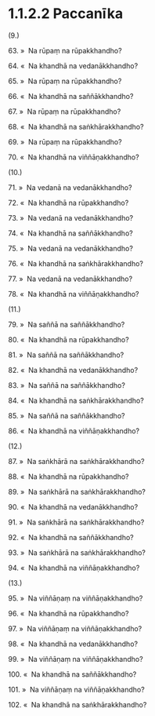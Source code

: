 # 1.1.2.2 Paccanīka

(9.)

63\. »  Na rūpaṃ na rūpakkhandho?

64\. «  Na khandhā na vedanākkhandho?

65\. »  Na rūpaṃ na rūpakkhandho?

66\. «  Na khandhā na saññākkhandho?

67\. »  Na rūpaṃ na rūpakkhandho?

68\. «  Na khandhā na saṅkhārakkhandho?

69\. »  Na rūpaṃ na rūpakkhandho?

70\. «  Na khandhā na viññāṇakkhandho?

(10.)

71\. »  Na vedanā na vedanākkhandho?

72\. «  Na khandhā na rūpakkhandho?

73\. »  Na vedanā na vedanākkhandho?

74\. «  Na khandhā na saññākkhandho?

75\. »  Na vedanā na vedanākkhandho?

76\. «  Na khandhā na saṅkhārakkhandho?

77\. »  Na vedanā na vedanākkhandho?

78\. «  Na khandhā na viññāṇakkhandho?

(11.)

79\. »  Na saññā na saññākkhandho?

80\. «  Na khandhā na rūpakkhandho?

81\. »  Na saññā na saññākkhandho?

82\. «  Na khandhā na vedanākkhandho?

83\. »  Na saññā na saññākkhandho?

84\. «  Na khandhā na saṅkhārakkhandho?

85\. »  Na saññā na saññākkhandho?

86\. «  Na khandhā na viññāṇakkhandho?

(12.)

87\. »  Na saṅkhārā na saṅkhārakkhandho?

88\. «  Na khandhā na rūpakkhandho?

89\. »  Na saṅkhārā na saṅkhārakkhandho?

90\. «  Na khandhā na vedanākkhandho?

91\. »  Na saṅkhārā na saṅkhārakkhandho?

92\. «  Na khandhā na saññākkhandho?

93\. »  Na saṅkhārā na saṅkhārakkhandho?

94\. «  Na khandhā na viññāṇakkhandho?

(13.)

95\. »  Na viññāṇaṃ na viññāṇakkhandho?

96\. «  Na khandhā na rūpakkhandho?

97\. »  Na viññāṇaṃ na viññāṇakkhandho?

98\. «  Na khandhā na vedanākkhandho?

99\. »  Na viññāṇaṃ na viññāṇakkhandho?

100\. «  Na khandhā na saññākkhandho?

101\. »  Na viññāṇaṃ na viññāṇakkhandho?

102\. «  Na khandhā na saṅkhārakkhandho?
